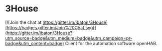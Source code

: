 # 3House

[![Join the chat at https://gitter.im/ibaton/3House](https://badges.gitter.im/Join%20Chat.svg)](https://gitter.im/ibaton/3House?utm_source=badge&utm_medium=badge&utm_campaign=pr-badge&utm_content=badge)
Client for the automation software openHAB.
